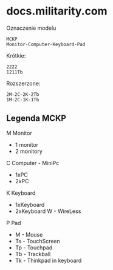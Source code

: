 # docs.militarity.com

  
Oznaczenie modelu 

    MCKP
    Monitor-Computer-Keyboard-Pad


Krótkie:
    
    2222
    1211Tb
    
Rozszerzone:

    2M-2C-2K-2Tb
    1M-2C-1K-1Tb


## Legenda MCKP


M Monitor
+ 1 monitor
+ 2 monitory


C Computer - MiniPc
+ 1xPC
+ 2xPC


K Keyboard
+ 1xKeyboard
+ 2xKeyboard
W - WireLess


P Pad
+ M - Mouse
+ Ts - TouchScreen
+ Tp - Touchpad
+ Tb - Trackball
+ Tk - Thinkpad in keyboard




